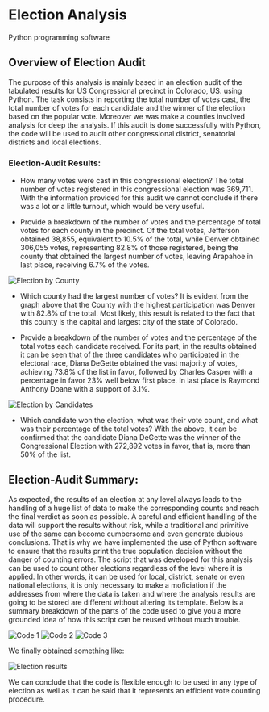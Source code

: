 # Election Analysis
Python programming software

## Overview of Election Audit

The purpose of this analysis is mainly based in an election audit of the tabulated results for US Congressional precinct in Colorado, US. using Python. 
The task consists in reporting the total number of votes cast, the total number of votes for each candidate and the winner of the election based on the popular vote.
Moreover we was make a counties involved analysis for deep the analysis.
If this audit is done successfully with Python, the code will be used to audit other congressional district, senatorial districts and local elections.

### Election-Audit Results:

- How many votes were cast in this congressional election?
The total number of votes registered in this congressional election was 369,711. With the information provided for this audit we cannot conclude if there was a lot or a little turnout, which would be very useful.

- Provide a breakdown of the number of votes and the percentage of total votes for each county in the precinct.
Of the total votes, Jefferson obtained 38,855, equivalent to 10.5% of the total, while Denver obtained 306,055 votes, representing 82.8% of those registered, being the county that obtained the largest number of votes, leaving Arapahoe in last place, receiving 6.7% of the votes.

![Election by County](https://github.com/LAURYMEOW/Election-Analysis/blob/main/Results%20Counties.png)

- Which county had the largest number of votes?
It is evident from the graph above that the County with the highest participation was Denver with 82.8% of the total. 
Most likely, this result is related to the fact that this county is the capital and largest city of the state of Colorado.

- Provide a breakdown of the number of votes and the percentage of the total votes each candidate received.
For its part, in the results obtained it can be seen that of the three candidates who participated in the electoral race, Diana DeGette obtained the vast majority of votes, achieving 73.8% of the list in favor, followed by Charles Casper with a percentage in favor 23% well below first place.
In last place is Raymond Anthony Doane with a support of 3.1%.

![Election by Candidates](https://github.com/LAURYMEOW/Election-Analysis/blob/main/Results%20Candidates.png)

- Which candidate won the election, what was their vote count, and what was their percentage of the total votes?
With the above, it can be confirmed that the candidate Diana DeGette was the winner of the Congressional Election with 272,892 votes in favor, that is, more than 50% of the list.

## Election-Audit Summary:

As expected, the results of an election at any level always leads to the handling of a huge list of data to make the corresponding counts and reach the final verdict as soon as possible. A careful and efficient handling of the data will support the results without risk, while a traditional and primitive use of the same can become cumbersome and even generate dubious conclusions.
That is why we have implemented the use of Python software to ensure that the results print the true population decision without the danger of counting errors. 
The script that was developed for this analysis can be used to count other elections regardless of the level where it is applied. In other words, it can be used for local, district, senate or even national elections, it is only necessary to make a moficiation if the addresses from where the data is taken and where the analysis results are going to be stored are different without altering its template.
Below is a summary breakdown of the parts of the code used to give you a more grounded idea of ​​how this script can be reused without much trouble.

![Code 1](https://github.com/LAURYMEOW/Election-Analysis/blob/main/Code%201.png)
![Code 2](https://github.com/LAURYMEOW/Election-Analysis/blob/main/Code%202.png)
![Code 3](https://github.com/LAURYMEOW/Election-Analysis/blob/main/Code%203.png)

We finally obtained something like:

![Election results](https://github.com/LAURYMEOW/Election-Analysis/blob/main/Election%20Results.png)

We can conclude that the code is flexible enough to be used in any type of election as well as it can be said that it represents an efficient vote counting procedure.
